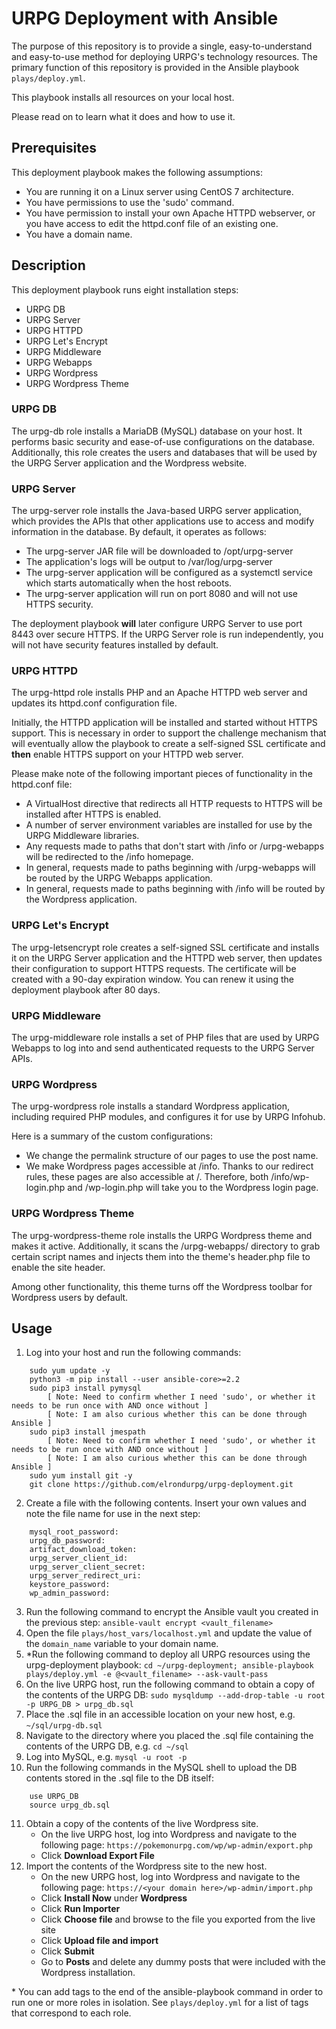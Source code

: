 # URPG Deployment with Ansible

The purpose of this repository is to provide a single, easy-to-understand and easy-to-use method for deploying URPG's technology resources. 
The primary function of this repository is provided in the Ansible playbook `plays/deploy.yml`. 

This playbook installs all resources on your local host.

Please read on to learn what it does and how to use it. 

## Prerequisites

This deployment playbook makes the following assumptions: 
- You are running it on a Linux server using CentOS 7 architecture. 
- You have permissions to use the 'sudo' command. 
- You have permission to install your own Apache HTTPD webserver, or you have access to edit the httpd.conf file of an existing one. 
- You have a domain name. 

## Description

This deployment playbook runs eight installation steps:
- URPG DB
- URPG Server 
- URPG HTTPD
- URPG Let's Encrypt
- URPG Middleware
- URPG Webapps
- URPG Wordpress
- URPG Wordpress Theme

### URPG DB

The urpg-db role installs a MariaDB (MySQL) database on your host. It performs basic security and ease-of-use configurations on the database. Additionally, this role creates the users and databases that will be used by the URPG Server application and the Wordpress website. 

### URPG Server

The urpg-server role installs the Java-based URPG server application, which provides the APIs that other applications use to access and modify information in the database. By default, it operates as follows:
- The urpg-server JAR file will be downloaded to /opt/urpg-server
- The application's logs will be output to /var/log/urpg-server
- The urpg-server application will be configured as a systemctl service which starts automatically when the host reboots.
- The urpg-server application will run on port 8080 and will not use HTTPS security. 

The deployment playbook **will** later configure URPG Server to use port 8443 over secure HTTPS. If the URPG Server role is run independently, you will not have security features installed by default. 

### URPG HTTPD

The urpg-httpd role installs PHP and an Apache HTTPD web server and updates its httpd.conf configuration file. 

Initially, the HTTPD application will be installed and started without HTTPS support. This is necessary in order to support the challenge mechanism that will eventually allow the playbook to create a self-signed SSL certificate and **then** enable HTTPS support on your HTTPD web server.

Please make note of the following important pieces of functionality in the httpd.conf file:
- A VirtualHost directive that redirects all HTTP requests to HTTPS will be installed after HTTPS is enabled. 
- A number of server environment variables are installed for use by the URPG Middleware libraries. 
- Any requests made to paths that don't start with /info or /urpg-webapps will be redirected to the /info homepage. 
- In general, requests made to paths beginning with /urpg-webapps will be routed by the URPG Webapps application.
- In general, requests made to paths beginning with /info will be routed by the Wordpress application. 

### URPG Let's Encrypt

The urpg-letsencrypt role creates a self-signed SSL certificate and installs it on the URPG Server application and the HTTPD web server, then updates their configuration to support HTTPS requests. The certificate will be created with a 90-day expiration window. You can renew it using the deployment playbook after 80 days. 

### URPG Middleware

The urpg-middleware role installs a set of PHP files that are used by URPG Webapps to log into and send authenticated requests to the URPG Server APIs. 

### URPG Wordpress

The urpg-wordpress role installs a standard Wordpress application, including required PHP modules, and configures it for use by URPG Infohub.

Here is a summary of the custom configurations: 
- We change the permalink structure of our pages to use the post name. 
- We make Wordpress pages accessible at /info. Thanks to our redirect rules, these pages are also accessible at /. Therefore, both /info/wp-login.php and /wp-login.php will take you to the Wordpress login page. 

### URPG Wordpress Theme

The urpg-wordpress-theme role installs the URPG Wordpress theme and makes it active. Additionally, it scans the /urpg-webapps/ directory to grab certain script names and injects them into the theme's header.php file to enable the site header. 

Among other functionality, this theme turns off the Wordpress toolbar for Wordpress users by default. 

## Usage

1. Log into your host and run the following commands: 
```
	sudo yum update -y
	python3 -m pip install --user ansible-core>=2.2
	sudo pip3 install pymysql
		[ Note: Need to confirm whether I need 'sudo', or whether it needs to be run once with AND once without ]
		[ Note: I am also curious whether this can be done through Ansible ]
	sudo pip3 install jmespath
		[ Note: Need to confirm whether I need 'sudo', or whether it needs to be run once with AND once without ]
		[ Note: I am also curious whether this can be done through Ansible ]
	sudo yum install git -y
	git clone https://github.com/elrondurpg/urpg-deployment.git
```	
2. Create a file with the following contents. Insert your own values and note the file name for use in the next step:
```
	mysql_root_password: 
	urpg_db_password: 
	artifact_download_token: 
	urpg_server_client_id: 
	urpg_server_client_secret: 
	urpg_server_redirect_uri: 
	keystore_password: 
	wp_admin_password: 
```
3. Run the following command to encrypt the Ansible vault you created in the previous step: `ansible-vault encrypt <vault_filename>`
4. Open the file `plays/host_vars/localhost.yml` and update the value of the `domain_name` variable to your domain name. 
5. \*Run the following command to deploy all URPG resources using the urpg-deployment playbook: `cd ~/urpg-deployment; ansible-playbook plays/deploy.yml -e @<vault_filename> --ask-vault-pass`
6. On the live URPG host, run the following command to obtain a copy of the contents of the URPG DB: `sudo mysqldump --add-drop-table -u root -p URPG_DB > urpg_db.sql`
7. Place the .sql file in an accessible location on your new host, e.g. `~/sql/urpg-db.sql`
8. Navigate to the directory where you placed the .sql file containing the contents of the URPG DB, e.g. `cd ~/sql`
9. Log into MySQL, e.g. `mysql -u root -p`
10. Run the following commands in the MySQL shell to upload the DB contents stored in the .sql file to the DB itself:
```
	use URPG_DB
	source urpg_db.sql
```	
11. Obtain a copy of the contents of the live Wordpress site.
	- On the live URPG host, log into Wordpress and navigate to the following page: `https://pokemonurpg.com/wp/wp-admin/export.php`
	- Click **Download Export File**
12. Import the contents of the Wordpress site to the new host.
	- On the new URPG host, log into Wordpress and navigate to the following page: `https://<your domain here>/wp-admin/import.php`
	- Click **Install Now** under **Wordpress**
	- Click **Run Importer**
	- Click **Choose file** and browse to the file you exported from the live site
	- Click **Upload file and import**
	- Click **Submit**
	- Go to **Posts** and delete any dummy posts that were included with the Wordpress installation.

\* You can add tags to the end of the ansible-playbook command in order to run one or more roles in isolation. See `plays/deploy.yml` for a list of tags that correspond to each role.